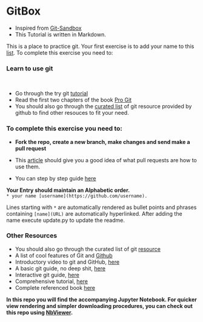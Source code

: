 # GitBox
* Inspired from [Git-Sandbox](https://github.com/AGV-IIT-KGP/git-sandbox)
* This Tutorial is written in Markdown.

This is a place to practice git. Your first exercise is to add your name to this [list](https://github.com/akhilesh-k/GitBox/blob/master/CONTRIBUTORS.md). To complete this exercise you need to:

### Learn to use git
<br>

- Go through the try git [tutorial](https://try.github.io/levels/1/challenges/1) 
- Read the first two chapters of the book [Pro Git](http://git-scm.com/book/en/v2)
- You should also go through the [curated list](https://help.github.com/articles/good-resources-for-learning-git-and-github) of git resource provided by github to find other resouces to fit your need.<br>

### To complete this exercise you need to:

- **Fork the repo, create a new branch, make changes and send make a pull request**

 - This [article](https://help.github.com/articles/using-pull-requests) should give you a good idea of what pull requests are 	   how to use them.<br>
- You can step by step guide [here](https://github.com/akhilesh-k/GitBox/blob/master/GithubTutorial.ipynb)<br>

**Your Entry should maintain an Alphabetic order.**<br>
`* your name [username](https://github.com/username).`

Lines starting with `*` are automatically rendered as bullet points and phrases containing `[name](URL)` are automatically hyperlinked. After adding the name execute update.py to update the readme.



### Other Resources

* You should also go through the curated list of git [resource]()
* A list of cool features of Git and [Github](http://git.io/sheet)
* Introductory video to git and GitHub, [here](https://www.youtube.com/watch?v=3vNoqODvfGw)
* A basic git guide, no deep shit, [here](http://rogerdudler.github.io/git-guide/)
* Interactive git guide, [here](http://pcottle.github.io/learnGitBranching/)
* Comprehensive tutorial, [here](https://www.atlassian.com/git/tutorials/)
* Complete referenced book [here](http://git-scm.com/book/en/v2)

**In this repo you will find the accompanying Jupyter Notebook. For quicker view rendering and simpler downloading procedures, you can check out this repo using [NbViewer](http://nbviewer.jupyter.org/github/akhilesh-k/GitBox/blob/master/GithubTutorial.ipynb).**
